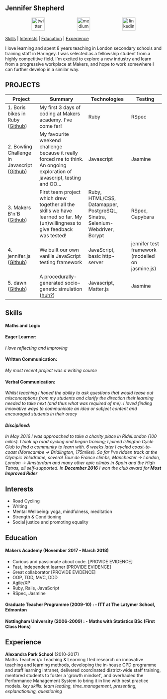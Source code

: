 ## Jennifer Shepherd

<p align="center">
<a href="https://twitter.com/teachlearncode">
<img src="http://goinkscape.com/wp-content/uploads/2015/07/twitter-logo-final.png" alt="twitter" hspace="50" height="42" width="42"></a>

<a href="https://medium.com/@jennifer.elaine.mairead">
<img src="https://static1.squarespace.com/static/53457bcae4b0bc890d496d14/t/568ebeee4bf118e7ef8dbef3/1452195567236/medium_logo_detail_icon.png?format=300w" alt="medium" hspace="50" height="42" width="42"></a>

<a href="https://www.linkedin.com/in/jennifer-em-shepherd/">
<img src="https://www.iconfinder.com/data/icons/free-social-icons/67/linkedin_circle_color-512.png" alt="linkedin" hspace="50" height="42" width="42"></a></p>

[Skills](#skills) | [Interests](#interests) | [Education](#education) | [Experience](#experience)

I love learning and spent 8 years teaching in London secondary schools and training staff in Haringey.  I was selected as a fellowship student from a highly competitive field.  I'm excited to explore a new industry and learn from a progressive workplace at Makers, and hope to work somewhere I can further develop in a similar way.

## PROJECTS
| Project           | Summary       | Technologies  | Testing |
| ----------------- |---------------| --------------|---------|
| 1. Boris bikes in Ruby ([Github](https://github.com/jenniferemshepherd/Boris-Bikes-Day-3)) | My first 3 days of coding at Makers academy. I've come far! |Ruby | RSpec |
| 2.  Bowling Challenge in Javascript ([Github](https://github.com/jenniferemshepherd/bowling-challenge))| My favourite weekend challenge because it really forced me to think.  An ongoing exploration of javascript, testing and OO... | Javascript | Jasmine  |
| 3. Makers B'n'B ([Github](https://github.com/jenniferemshepherd/strength-bnb))| First team project which drew together all the skills we have learned so far.  My (un)willingness to give feedback was tested! | Ruby, HTML/CSS, Datamapper, PostgreSQL, Sinatra, Selenium-Webdriver, Bcrypt | RSpec, Capybara |
| 4. jennifer.js ([Github](https://github.com/jenniferemshepherd/jennifer.js))| We built our own vanilla JavaScript testing framework | JavaScript, basic http-server | jennifer test framework (modelled on jasmine.js) |
| 5. dawn ([Github](https://github.com/jenniferemshepherd/dawn)) | A procedurally-generated socio-genetic simulation ([huh?](https://medium.com/@dawnmakersacademy/final-project-day-2-a74065a51441)) | Javascript, Matter.js | Jasmine |

## Skills

#### Maths and Logic
#### Eager Learner: 
_I love reflecting and improving_
#### Written Communication: 
_My most recent project was a writing course_
#### Verbal Communication: 
_Whilst teaching I honed the ability to ask questions that would tease out misconceptions from my students and clarify the direction their learning needed to take next (and thus what was required of me).  I loved finding innovative ways to communicate an idea or subject content and encouraged students in their oracy_
#### *Disciplined:* 
_In May 2016 I was approached to take a charity place in RideLondon (100 miles).  I took up road cycling and began training; I joined Islington Cycle Club to find a community to learn with. 6 weeks later I cycled coast-to-coast (Morecambe -> Bridlington, 175miles). So far I've ridden track at the Olympic Velodrome, several Tour de France climbs, Manchester -> London, London -> Amsterdam and many other epic climbs in Spain and the High Tatras, all self-supported.  In **December 2016** I won the club award for **Most Improved Rider**_

## Interests
- Road Cycling
- Writing
- Mental Wellbeing: yoga, mindfulness, meditation
- Strength & Conditioning
- Social justice and promoting equality

## Education

#### Makers Academy (November 2017 - March 2018)
- Curious and passionate about code. [PROVIDE EVIDENCE]
- Fast, independent learner [PROVIDE EVIDENCE]
- Great collaborator [PROVIDE EVIDENCE]
- OOP, TDD, MVC, DDD
- Agile/XP
- Ruby, Rails, JavaScript
- RSpec, Jasmine

#### Graduate Teacher Programme (2009-10) : - ITT at The Latymer School, Edmonton

#### Nottingham University (2006-2009) : - Maths with Statistics BSc (First Class Hons)

## Experience

**Alexandra Park School** (2010-2017)    
Maths Teacher i/c Teaching & Learning
I led research on innovative teaching and learning methods, developing the in-house CPD programme and staff learning intranet, delivered coordinated district-wide staff training, mentored students to foster a 'growth mindset', and overhauled the Performance Management System to bring it in line with best practice models.
_key skills: team leading, time_management, presenting, explanationing, questioning_
